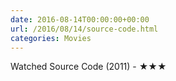 ```yaml
---
date: 2016-08-14T00:00:00+00:00
url: /2016/08/14/source-code.html
categories: Movies
---
```

Watched Source Code (2011) - ★★★




